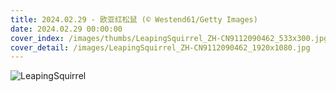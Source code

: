 ```yaml
---
title: 2024.02.29 - 欧亚红松鼠 (© Westend61/Getty Images)
date: 2024.02.29 00:00:00
cover_index: /images/thumbs/LeapingSquirrel_ZH-CN9112090462_533x300.jpg
cover_detail: /images/LeapingSquirrel_ZH-CN9112090462_1920x1080.jpg
---
```


![LeapingSquirrel](/images/LeapingSquirrel_ZH-CN9112090462_1920x1080.jpg)
